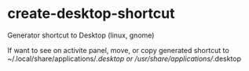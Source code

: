# create-desktop-shortcut
Generator shortcut to Desktop (linux, gnome)

If want to see on activite panel, move, or copy generated shortcut to 
~/.local/share/applications/*.desktop 
or
/usr/share/applications/*.desktop
